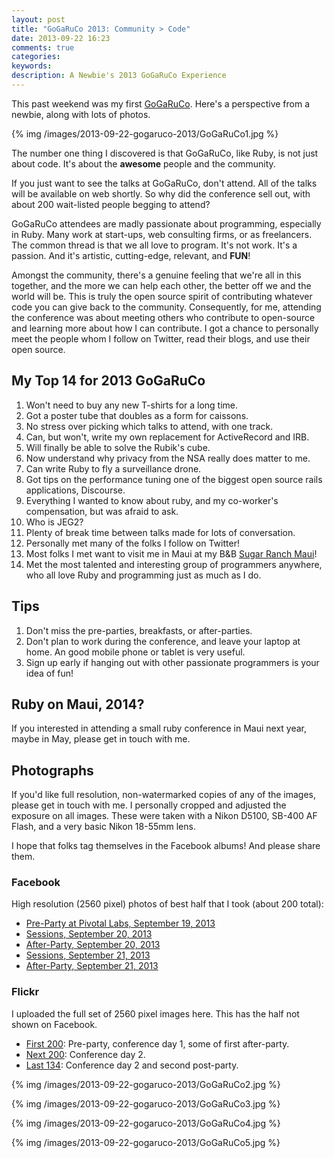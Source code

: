 ```yaml
---
layout: post
title: "GoGaRuCo 2013: Community > Code"
date: 2013-09-22 16:23
comments: true
categories: 
keywords: 
description: A Newbie's 2013 GoGaRuCo Experience
---
```


<p>
This past weekend was my first <a href="http://gogaruco.com/">GoGaRuCo</a>. Here's a perspective from a newbie,
along with lots of photos.
</p>
<p>
{% img /images/2013-09-22-gogaruco-2013/GoGaRuCo1.jpg %}
</p>
<p>
The number one thing I discovered is that GoGaRuCo, like Ruby, is not just about
code. It's about the <b>awesome</b> people and the community. 
</p>
<p>
If you just want to see the talks at GoGaRuCo, don't attend. All of the talks
will be available on web shortly. So why did the conference sell out, with about
200 wait-listed people begging to attend?
</p>
<p>
GoGaRuCo attendees are madly passionate about programming, especially in Ruby.
Many work at start-ups, web consulting firms, or as freelancers. The common
thread is that we all love to program. It's not work. It's a passion. And it's
artistic, cutting-edge, relevant, and <b>FUN</b>!
</p>
<p>
Amongst the community, there's a genuine feeling that we're all in this
together, and the more we can help each other, the better off we and the world
will be. This is truly the open source spirit of contributing whatever code you
can give back to the community. Consequently, for me, attending the conference
was about meeting others who contribute to open-source and learning more about
how I can contribute. I got a chance to personally meet the people whom I follow
on Twitter, read their blogs, and use their open source.
</p>

<div id="outline-container-1" class="outline-2">
<h2 id="sec-1">My Top 14 for 2013 GoGaRuCo</h2>
<div class="outline-text-2" id="text-1">

<ol>
<li>Won't need to buy any new T-shirts for a long time.
</li>
<li>Got a poster tube that doubles as a form for caissons.
</li>
<li>No stress over picking which talks to attend, with one track.
</li>
<li>Can, but won't, write my own replacement for ActiveRecord and IRB.
</li>
<li>Will finally be able to solve the Rubik's cube.
</li>
<li>Now understand why privacy from the NSA really does matter to me.
</li>
<li>Can write Ruby to fly a surveillance drone.
</li>
<li>Got tips on the performance tuning one of the biggest open source rails
   applications, Discourse.
</li>
<li>Everything I wanted to know about ruby, and my co-worker's compensation, but
   was afraid to ask.
</li>
<li>Who is JEG2?
</li>
<li>Plenty of break time between talks made for lots of conversation.
</li>
<li>Personally met many of the folks I follow on Twitter!
</li>
<li>Most folks I met want to visit me in Maui at my B&amp;B <a href="http://www.sugarranchmaui.com">Sugar Ranch Maui</a>!
</li>
<li>Met the most talented and interesting group of programmers anywhere, who
    all love Ruby and programming just as much as I do.
</li>
</ol>


</div>

</div>

<div id="outline-container-2" class="outline-2">
<h2 id="sec-2">Tips</h2>
<div class="outline-text-2" id="text-2">

<ol>
<li>Don't miss the pre-parties, breakfasts, or after-parties.
</li>
<li>Don't plan to work during the conference, and leave your laptop at home. An
   good mobile phone or tablet is very useful.
</li>
<li>Sign up early if hanging out with other passionate programmers is your idea
   of fun!
</li>
</ol>


</div>

</div>

<div id="outline-container-3" class="outline-2">
<h2 id="sec-3">Ruby on Maui, 2014?</h2>
<div class="outline-text-2" id="text-3">

<p>If you interested in attending a small ruby conference in Maui next year, maybe
in May, please get in touch with me.
</p>
</div>

</div>

<div id="outline-container-4" class="outline-2">
<h2 id="sec-4">Photographs</h2>
<div class="outline-text-2" id="text-4">

<p>If you'd like full resolution, non-watermarked copies of any of the images,
please get in touch with me. I personally cropped and adjusted the exposure on
all images. These were taken with a Nikon D5100, SB-400 AF Flash, and a very
basic Nikon 18-55mm lens.
</p>
<p>
I hope that folks tag themselves in the Facebook albums! And please share them.
</p>

</div>

<div id="outline-container-4-1" class="outline-3">
<h3 id="sec-4-1">Facebook</h3>
<div class="outline-text-3" id="text-4-1">

<p>High resolution (2560 pixel) photos of best half that I took (about 200 total):
</p><ul>
<li><a href="https://www.facebook.com/media/set/?set=a.674312419247193.1073741829.484394724905631&amp;type=1&amp;l=e7d75dd035">Pre-Party at Pivotal Labs, September 19, 2013</a>
</li>
<li><a href="https://www.facebook.com/media/set/?set=a.674315479246887.1073741830.484394724905631&amp;type=1&amp;l=5e5f0ccdf2">Sessions, September 20, 2013</a>
</li>
<li><a href="https://www.facebook.com/media/set/?set=a.674317992579969.1073741831.484394724905631&amp;type=1&amp;l=84732636b8">After-Party, September 20, 2013</a>
</li>
<li><a href="https://www.facebook.com/media/set/?set=a.674798672531901.1073741832.484394724905631&amp;type=1&amp;l=d50e526b26">Sessions, September 21, 2013</a>
</li>
<li><a href="https://www.facebook.com/media/set/?set=a.674800445865057.1073741833.484394724905631&amp;type=1&amp;l=ba7bd127b1">After-Party, September 21, 2013</a>
</li>
</ul>


</div>

</div>

<div id="outline-container-4-2" class="outline-3">
<h3 id="sec-4-2">Flickr</h3>
<div class="outline-text-3" id="text-4-2">

<p>I uploaded the full set of 2560 pixel images here. This has the half not shown
on Facebook.
</p><ul>
<li><a href="http://www.flickr.com/photos/justingordon/sets/72157635909414895/">First 200</a>: Pre-party, conference day 1, some of first after-party.
</li>
<li><a href="http://www.flickr.com/photos/justingordon/sets/72157635909144156/">Next 200</a>: Conference day 2.
</li>
<li><a href="http://www.flickr.com/photos/justingordon/sets/72157635909491013/">Last 134</a>: Conference day 2 and second post-party.
</li>
</ul>


<p>
{% img /images/2013-09-22-gogaruco-2013/GoGaRuCo2.jpg %}
</p>
<p>
{% img /images/2013-09-22-gogaruco-2013/GoGaRuCo3.jpg %}
</p>
<p>
{% img /images/2013-09-22-gogaruco-2013/GoGaRuCo4.jpg %}
</p>
<p>
{% img /images/2013-09-22-gogaruco-2013/GoGaRuCo5.jpg %}
</p>


</div>
</div>
</div>
